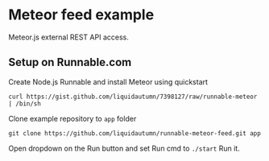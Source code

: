 Meteor feed example
===================

Meteor.js external REST API access.

Setup on Runnable.com
-------------------
Create Node.js Runnable and install Meteor using quickstart
```
curl https://gist.github.com/liquidautumn/7398127/raw/runnable-meteor | /bin/sh
```
Clone example repository to `app` folder
```
git clone https://github.com/liquidautumn/runnable-meteor-feed.git app
```
Open dropdown on the Run button and set Run cmd to `./start`
Run it.